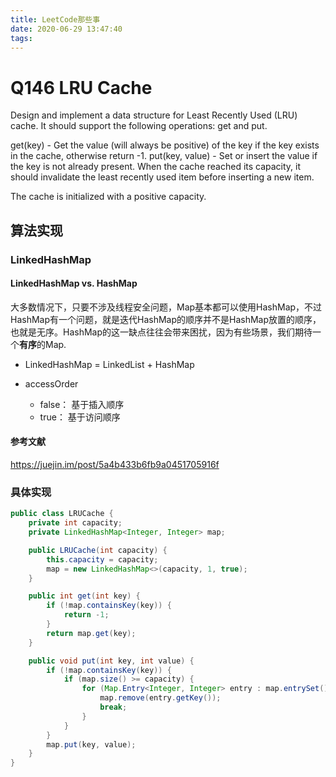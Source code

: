 ```yaml
---
title: LeetCode那些事
date: 2020-06-29 13:47:40
tags:
---
```


# Q146 LRU Cache
Design and implement a data structure for Least Recently Used (LRU) cache. It should support the following operations: get and put.

get(key) - Get the value (will always be positive) of the key if the key exists in the cache, otherwise return -1.
put(key, value) - Set or insert the value if the key is not already present. When the cache reached its capacity, it should invalidate the least recently used item before inserting a new item.

The cache is initialized with a positive capacity.

## 算法实现
### LinkedHashMap
#### LinkedHashMap vs. HashMap
大多数情况下，只要不涉及线程安全问题，Map基本都可以使用HashMap，不过HashMap有一个问题，就是迭代HashMap的顺序并不是HashMap放置的顺序，也就是无序。HashMap的这一缺点往往会带来困扰，因为有些场景，我们期待一个**有序**的Map.

* LinkedHashMap = LinkedList + HashMap

* accessOrder   
    * false： 基于插入顺序    
    * true：  基于访问顺序 

#### 参考文献
https://juejin.im/post/5a4b433b6fb9a0451705916f

### 具体实现

```java
public class LRUCache {
    private int capacity;
    private LinkedHashMap<Integer, Integer> map;

    public LRUCache(int capacity) {
        this.capacity = capacity;
        map = new LinkedHashMap<>(capacity, 1, true);
    }

    public int get(int key) {
        if (!map.containsKey(key)) {
            return -1;
        }
        return map.get(key);
    }

    public void put(int key, int value) {
        if (!map.containsKey(key)) {
            if (map.size() >= capacity) {
                for (Map.Entry<Integer, Integer> entry : map.entrySet()) {
                    map.remove(entry.getKey());
                    break;
                }
            }
        }
        map.put(key, value);
    }
}

```
